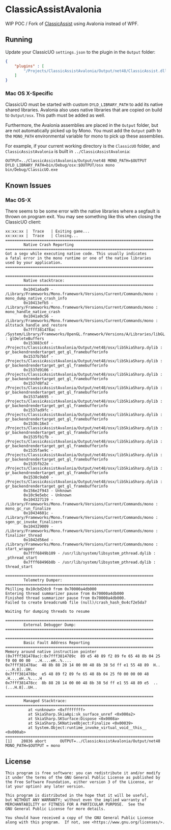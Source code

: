 # ClassicAssistAvalonia

WIP POC / Fork of [ClassicAssist](https://github.com/Reetus/ClassicAssist) using
Avalonia instead of WPF.

## Running

Update your ClassicUO `settings.json` to the plugin in the `Output` folder:

```json
{
	"plugins" : [
		"/Projects/ClassicAssistAvalonia/Output/net48/ClassicAssist.dll"
	]
}
```

### Mac OS X-Specific

ClassicUO must be started with custom `DYLD_LIBRARY_PATH` to add its native
shared libraries. Avalonia also uses native libraries that are copied on build
to `Output/osx`. This path must be added as well.

Furthermore, the Avalonia assemblies are placed in the `Output` folder, but are
not automatically picked up by Mono. You must add the `Output` path to the
`MONO_PATH` environmental variable for mono to pick up these assemblies.

For example, if your current working directory is the `ClassicUO` folder, and
`ClassicAssistAvalonia` is built in `../ClassicAssistAvalonia`:

```
OUTPUT=../ClassicAssistAvalonia/Output/net48 MONO_PATH=$OUTPUT DYLD_LIBRARY_PATH=bin/Debug/osx:$OUTPUT/osx mono bin/Debug/ClassicUO.exe
```

## Known Issues

### Mac OS-X

There seems to be some error with the native libraries where a segfault is
thrown on program exit. You may see something like this when closing the
ClassicUO client:


```
xx:xx:xx |  Trace   | Exiting game...
xx:xx:xx |  Trace   | Closing...
=================================================================
        Native Crash Reporting
=================================================================
Got a segv while executing native code. This usually indicates
a fatal error in the mono runtime or one of the native libraries
used by your application.
=================================================================

=================================================================
        Native stacktrace:
=================================================================
        0x1041a6ad9 - /Library/Frameworks/Mono.framework/Versions/Current/Commands/mono : mono_dump_native_crash_info
        0x10413efb5 - /Library/Frameworks/Mono.framework/Versions/Current/Commands/mono : mono_handle_native_crash
        0x1041a0c56 - /Library/Frameworks/Mono.framework/Versions/Current/Commands/mono : altstack_handle_and_restore
        0x7fff381478ac - /System/Library/Frameworks/OpenGL.framework/Versions/A/Libraries/libGL.dylib : glDeleteBuffers
        0x153883c6f - /Projects/ClassicAssistAvalonia/Output/net48/osx/libSkiaSharp.dylib : gr_backendrendertarget_get_gl_framebufferinfo
        0x1537b7bbf - /Projects/ClassicAssistAvalonia/Output/net48/osx/libSkiaSharp.dylib : gr_backendrendertarget_get_gl_framebufferinfo
        0x1537d9106 - /Projects/ClassicAssistAvalonia/Output/net48/osx/libSkiaSharp.dylib : gr_backendrendertarget_get_gl_framebufferinfo
        0x1537d8fa2 - /Projects/ClassicAssistAvalonia/Output/net48/osx/libSkiaSharp.dylib : gr_backendrendertarget_get_gl_framebufferinfo
        0x1537a6695 - /Projects/ClassicAssistAvalonia/Output/net48/osx/libSkiaSharp.dylib : gr_backendrendertarget_get_gl_framebufferinfo
        0x1537ad9fc - /Projects/ClassicAssistAvalonia/Output/net48/osx/libSkiaSharp.dylib : gr_backendrendertarget_get_gl_framebufferinfo
        0x1538c16e3 - /Projects/ClassicAssistAvalonia/Output/net48/osx/libSkiaSharp.dylib : gr_backendrendertarget_get_gl_framebufferinfo
        0x1535fb1fb - /Projects/ClassicAssistAvalonia/Output/net48/osx/libSkiaSharp.dylib : gr_backendrendertarget_get_gl_framebufferinfo
        0x1535fae9c - /Projects/ClassicAssistAvalonia/Output/net48/osx/libSkiaSharp.dylib : gr_backendrendertarget_get_gl_framebufferinfo
        0x1535fb22e - /Projects/ClassicAssistAvalonia/Output/net48/osx/libSkiaSharp.dylib : gr_backendrendertarget_get_gl_framebufferinfo
        0x1538c9ab0 - /Projects/ClassicAssistAvalonia/Output/net48/osx/libSkiaSharp.dylib : gr_backendrendertarget_get_gl_framebufferinfo
        0x156e2f943 - Unknown
        0x10c9e5ebc - Unknown
        0x104327119 - /Library/Frameworks/Mono.framework/Versions/Current/Commands/mono : mono_gc_run_finalize
        0x10434601c - /Library/Frameworks/Mono.framework/Versions/Current/Commands/mono : sgen_gc_invoke_finalizers
        0x104329009 - /Library/Frameworks/Mono.framework/Versions/Current/Commands/mono : finalizer_thread
        0x1042d56ed - /Library/Frameworks/Mono.framework/Versions/Current/Commands/mono : start_wrapper
        0x7fff6849b109 - /usr/lib/system/libsystem_pthread.dylib : _pthread_start
        0x7fff68496b8b - /usr/lib/system/libsystem_pthread.dylib : thread_start

=================================================================
        Telemetry Dumper:
=================================================================
Pkilling 0x10cbd2dc0 from 0x70000a4db000
Entering thread summarizer pause from 0x70000a4db000
Finished thread summarizer pause from 0x70000a4db000.
Failed to create breadcrumb file (null)/crash_hash_0x4cf2e5da7

Waiting for dumping threads to resume

=================================================================
        External Debugger Dump:
=================================================================

=================================================================
        Basic Fault Address Reporting
=================================================================
Memory around native instruction pointer (0x7fff381478ac):0x7fff3814789c  89 e5 48 89 f2 89 fe 65 48 8b 04 25 f0 00 00 00  ..H....eH..%....
0x7fff381478ac  48 8b 88 20 14 00 00 48 8b 38 5d ff e1 55 48 89  H.. ...H.8]..UH.
0x7fff381478bc  e5 48 89 f2 89 fe 65 48 8b 04 25 f0 00 00 00 48  .H....eH..%....H
0x7fff381478cc  8b 88 28 14 00 00 48 8b 38 5d ff e1 55 48 89 e5  ..(...H.8]..UH..

=================================================================
        Managed Stacktrace:
=================================================================
          at <unknown> <0xffffffff>
          at SkiaSharp.SkiaApi:sk_surface_unref <0x000a2>
          at SkiaSharp.SKSurface:Dispose <0x0008a>
          at SkiaSharp.SKNativeObject:Finalize <0x00039>
          at System.Object:runtime_invoke_virtual_void__this__ <0x000ab>
=================================================================
[1]    20836 abort      OUTPUT=../ClassicAssistAvalonia/Output/net48 MONO_PATH=$OUTPUT = mono
```

## License

    This program is free software: you can redistribute it and/or modify
    it under the terms of the GNU General Public License as published by
    the Free Software Foundation, either version 3 of the License, or
    (at your option) any later version.

    This program is distributed in the hope that it will be useful,
    but WITHOUT ANY WARRANTY; without even the implied warranty of
    MERCHANTABILITY or FITNESS FOR A PARTICULAR PURPOSE.  See the
    GNU General Public License for more details.

    You should have received a copy of the GNU General Public License
    along with this program.  If not, see <https://www.gnu.org/licenses/>.
